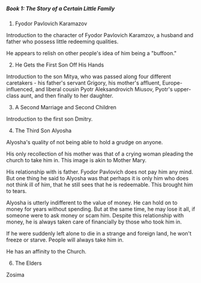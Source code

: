 ##### Book 1: The Story of a Certain Little Family

1. Fyodor Pavlovich Karamazov

Introduction to the character of Fyodor Pavlovich Karamzov, a husband and father who possess little redeeming qualities.

He appears to relish on other people's idea of him being a "buffoon."

2. He Gets the First Son Off His Hands

Introduction to the son Mitya, who was passed along four different caretakers - his father's servant Grigory, his mother's affluent, Europe-influenced, and liberal cousin Pyotr Aleksandrovich Miusov, Pyotr's upper-class aunt, and then finally to her daughter.

3. A Second Marriage and Second Children

Introduction to the first son Dmitry.

4. The Third Son Alyosha

Alyosha's quality of not being able to hold a grudge on anyone.

His only recollection of his mother was that of a crying woman pleading the church to take him in. This image is akin to Mother Mary.

His relationship with is father. Fyodor Pavlovich does not pay him any mind. But one thing he said to Alyosha was that perhaps it is only him who does not think ill of him, that he still sees that he is redeemable. This brought him to tears.

Alyosha is utterly indifferent to the value of money. He can hold on to money for years without spending. But at the same time, he may lose it all, if someone were to ask money or scam him. Despite this relationship with money, he is always taken care of financially by those who took him in.

If he were suddenly left alone to die in a strange and foreign land, he won't freeze or starve. People will always take him in.

He has an affinity to the Church.

6. The Elders

Zosima
